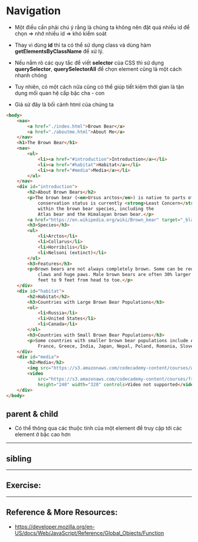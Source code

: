 # Navigation 
- Một điều cần phải chú ý rằng là chúng ta không nên đặt quá nhiều id để chọn => nhớ nhiều id => khó kiểm soát
- Thay vì dùng **id** thì ta có thể sử dụng class và dùng hàm **getElementsByClassName** để xử lý.
- Nếu nắm rõ các quy tắc để viết **selector** của CSS thì sử dụng **querySelector**, **querySelectorAll** để chọn element cũng là một cách nhanh chóng
- Tuy nhiên, có một cách nữa cũng có thể giúp tiết kiệm thời gian là tận dụng mối quan hệ cấp bậc cha - con

- Giả sử đây là bối cảnh html của chúng ta 
```html
<body>
    <nav>
        <a href="./index.html">Brown Bear</a>
        <a href="./aboutme.html">About Me</a>
    </nav>
    <h1>The Brown Bear</h1>
    <nav>
        <ul>
            <li><a href="#introduction">Introduction</a></li>
            <li><a href="#habitat">Habitat</a></li>
            <li><a href="#media">Media</a></li>
        </ul>
    </nav>
    <div id="introduction">
        <h2>About Brown Bears</h2>
        <p>The brown bear (<em>Ursus arctos</em>) is native to parts of northern Eurasia and North America. Its
            conservation status is currently <strong>Least Concern</strong>.<br /><br /> There are many subspecies
            within the brown bear species, including the
            Atlas bear and the Himalayan brown bear.</p>
        <a href="https://en.wikipedia.org/wiki/Brown_bear" target="_blank">Learn More</a>
        <h3>Species</h3>
        <ul>
            <li>Arctos</li>
            <li>Collarus</li>
            <li>Horribilis</li>
            <li>Nelsoni (extinct)</li>
        </ul>
        <h3>Features</h3>
        <p>Brown bears are not always completely brown. Some can be reddish or yellowish. They have very large, curved
            claws and huge paws. Male brown bears are often 30% larger than female brown bears. They can range from 5
            feet to 9 feet from head to toe.</p>
    </div>
    <div id="habitat">
        <h2>Habitat</h2>
        <h3>Countries with Large Brown Bear Populations</h3>
        <ol>
            <li>Russia</li>
            <li>United States</li>
            <li>Canada</li>
        </ol>
        <h3>Countries with Small Brown Bear Populations</h3>
        <p>Some countries with smaller brown bear populations include Armenia, Belarus, Bulgaria, China, Finland,
            France, Greece, India, Japan, Nepal, Poland, Romania, Slovenia, Turkmenistan, and Uzbekistan.</p>
    </div>
    <div id="media">
        <h2>Media</h2>
        <img src="https://s3.amazonaws.com/codecademy-content/courses/web-101/web101-image_brownbear.jpg" />
        <video
            src="https://s3.amazonaws.com/codecademy-content/courses/freelance-1/unit-1/lesson-2/htmlcss1-vid_brown-bear.mp4"
            height="240" width="320" controls>Video not supported</video>
    </div>
</body>
```

## parent & child
- Có thể thông qua các thuộc tính của một element để truy cập tới các element ở bậc cao hơn




---

## sibling

---

## Exercise:

---

## Reference & More Resources: 
* https://developer.mozilla.org/en-US/docs/Web/JavaScript/Reference/Global_Objects/Function
